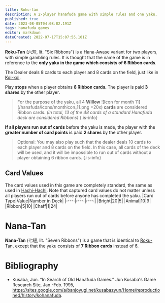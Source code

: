 ```yaml
---
title: Roku-tan
description: A 2-player hanafuda game with simple rules and one yaku.
published: true
date: 2023-08-05T04:08:02.191Z
tags: hanafuda games
editor: markdown
dateCreated: 2022-07-17T15:07:55.101Z
---
```


**Roku-Tan** (六短, lit. "Six Ribbons") is a [Hana-Awase](/en/hanafuda/games/hana-awase) variant for two players, with simple gambling rules. It is thought that the name of the game is in reference to the **only yaku in the game which consists of 6 Ribbon cards**.

The Dealer deals 8 cards to each player and 8 cards on the field, just like in [Koi-koi](/en/hanafuda/games/koi-koi). 

Play **stops** when a player obtains **6 Ribbon cards**. The player is paid **3 shares** by the other player.

> For the purpose of the yaku, all 4 **Willow** ![Icon for month 11](/hanafuda/icons/monthicon_11.png =20x) **cards** are considered Ribbon cards. *(In total, 13 of the 48 cards of a standard Hanafuda deck are considered Ribbons)*
{.is-info}

**If all players run out of cards** before the yaku is made, the player with the **greater number of card points** is paid **2 shares** by the other player. 

> Optional: You may also play such that the dealer deals 10 cards to each player and 8 cards on the field. In this case, all cards of the deck will be used, and it will be impossible to run out of cards without a player obtaining 6 ribbon cards.
{.is-info}

## Card Values
The card values used in this game are completely standard, the same as used in [Hachi-Hachi](/en/hanafuda/games/hachi-hachi). Note that captured card values do not matter unless all players run out of cards before anyone has completed the yaku.
|Card Type|Value|Number in Deck|
|:---:|:---:|:---:|
|Bright|20|5|
|Animal|10|9|
|Ribbon|5|10|
|Chaff|1|24|
# Nana-Tan
**Nana-Tan** (七短, lit. "Seven Ribbons") is a game that is identical to [Roku-Tan](/en/hanafuda/games/roku-tan), except that the yaku consists of **7 Ribbon cards** instead of 6.

# Bibliography
- Kusaba, Jun. “In Search of Old Hanafuda Games.” Jun Kusaba's Game Research Site, Jan.-Feb. 1995, https://sites.google.com/a/banjoyugi.net/kusabazyun/Home/reproductioned/history/kohanafuda.